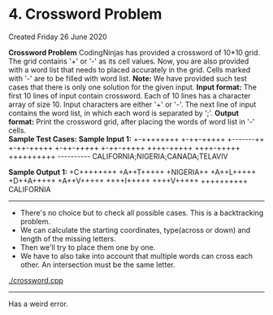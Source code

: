 # 4. Crossword Problem
Created Friday 26 June 2020

**Crossword Problem**
CodingNinjas has provided a crossword of 10*10 grid. The grid contains '+' or '-' as its cell values. Now, you are also provided with a word list that needs to placed accurately in the grid. Cells marked with '-' are to be filled with word list.
**Note:** We have provided such test cases that there is only one solution for the given input.
**Input format:**
The first 10 lines of input contain crossword. Each of 10 lines has a character array of size 10. Input characters are either '+' or '-'.
The next line of input contains the word list, in which each word is separated by ';'. 
**Output format:**
Print the crossword grid, after placing the words of word list in '-' cells.  
**Sample Test Cases:**
**Sample Input 1:**
	+-++++++++
	+-++-+++++
	+-------++
	+-++-+++++
	+-++-+++++
	+-++-+++++
	++++-+++++
	++++-+++++
	++++++++++
	----------
	CALIFORNIA;NIGERIA;CANADA;TELAVIV

**Sample Output 1:**
	+C++++++++
	+A++T+++++
	+NIGERIA++
	+A++L+++++
	+D++A+++++
	+A++V+++++
	++++I+++++
	++++V+++++
	++++++++++
	CALIFORNIA


*****


* There's no choice but to check all possible cases. This is a backtracking problem.
* We can calculate the starting coordinates, type(across or down) and length of the missing letters.
* Then we'll try to place them one by one.
* We have to also take into account that multiple words can cross each other. An intersection must be the same letter.

[./crossword.cpp](./4._Crossword_Problem/crossword.cpp)

*****

Has a weird error.


